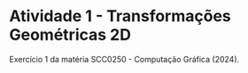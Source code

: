 # Atividade 1 - Transformações Geométricas 2D
Exercício 1 da matéria SCC0250 - Computação Gráfica (2024). 
